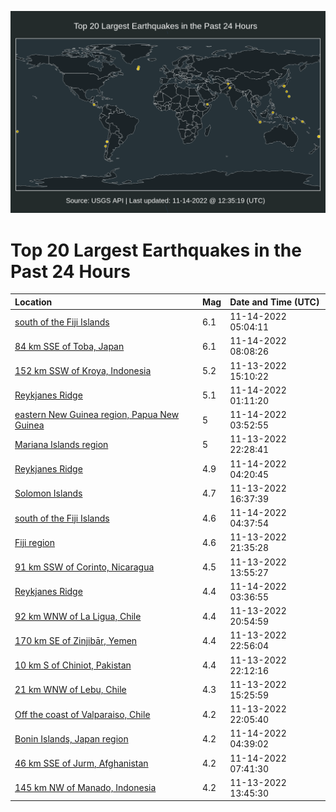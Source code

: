 ![Map](./map.png)

# Top 20 Largest Earthquakes in the Past 24 Hours

| Location | Mag | Date and Time (UTC) |
|:---|:---|:---|
| [south of the Fiji Islands](https://earthquake.usgs.gov/earthquakes/eventpage/us7000ipkb) | 6.1 | 11-14-2022 05:04:11 |
| [84 km SSE of Toba, Japan](https://earthquake.usgs.gov/earthquakes/eventpage/us7000ipkm) | 6.1 | 11-14-2022 08:08:26 |
| [152 km SSW of Kroya, Indonesia](https://earthquake.usgs.gov/earthquakes/eventpage/us7000ipgw) | 5.2 | 11-13-2022 15:10:22 |
| [Reykjanes Ridge](https://earthquake.usgs.gov/earthquakes/eventpage/us7000ipjf) | 5.1 | 11-14-2022 01:11:20 |
| [eastern New Guinea region, Papua New Guinea](https://earthquake.usgs.gov/earthquakes/eventpage/us7000ipjy) | 5 | 11-14-2022 03:52:55 |
| [Mariana Islands region](https://earthquake.usgs.gov/earthquakes/eventpage/us7000ipip) | 5 | 11-13-2022 22:28:41 |
| [Reykjanes Ridge](https://earthquake.usgs.gov/earthquakes/eventpage/us7000ipk4) | 4.9 | 11-14-2022 04:20:45 |
| [Solomon Islands](https://earthquake.usgs.gov/earthquakes/eventpage/us7000ipha) | 4.7 | 11-13-2022 16:37:39 |
| [south of the Fiji Islands](https://earthquake.usgs.gov/earthquakes/eventpage/us7000ipk8) | 4.6 | 11-14-2022 04:37:54 |
| [Fiji region](https://earthquake.usgs.gov/earthquakes/eventpage/us7000ipif) | 4.6 | 11-13-2022 21:35:28 |
| [91 km SSW of Corinto, Nicaragua](https://earthquake.usgs.gov/earthquakes/eventpage/us7000ipgs) | 4.5 | 11-13-2022 13:55:27 |
| [Reykjanes Ridge](https://earthquake.usgs.gov/earthquakes/eventpage/us7000ipjz) | 4.4 | 11-14-2022 03:36:55 |
| [92 km WNW of La Ligua, Chile](https://earthquake.usgs.gov/earthquakes/eventpage/us7000ipi8) | 4.4 | 11-13-2022 20:54:59 |
| [170 km SE of Zinjibār, Yemen](https://earthquake.usgs.gov/earthquakes/eventpage/us7000ipiv) | 4.4 | 11-13-2022 22:56:04 |
| [10 km S of Chiniot, Pakistan](https://earthquake.usgs.gov/earthquakes/eventpage/us7000ipim) | 4.4 | 11-13-2022 22:12:16 |
| [21 km WNW of Lebu, Chile](https://earthquake.usgs.gov/earthquakes/eventpage/us7000ipgz) | 4.3 | 11-13-2022 15:25:59 |
| [Off the coast of Valparaiso, Chile](https://earthquake.usgs.gov/earthquakes/eventpage/us7000ipii) | 4.2 | 11-13-2022 22:05:40 |
| [Bonin Islands, Japan region](https://earthquake.usgs.gov/earthquakes/eventpage/us7000ipkc) | 4.2 | 11-14-2022 04:39:02 |
| [46 km SSE of Jurm, Afghanistan](https://earthquake.usgs.gov/earthquakes/eventpage/us7000ipkk) | 4.2 | 11-14-2022 07:41:30 |
| [145 km NW of Manado, Indonesia](https://earthquake.usgs.gov/earthquakes/eventpage/us7000ipgq) | 4.2 | 11-13-2022 13:45:30 |
